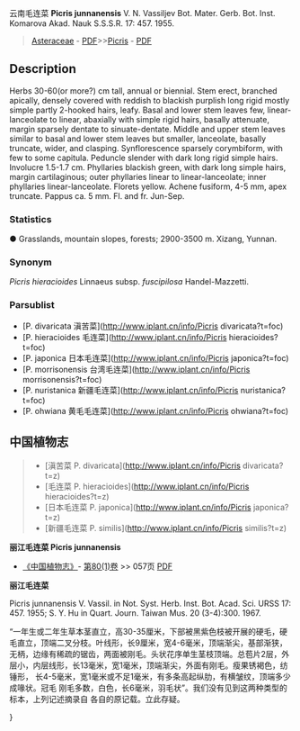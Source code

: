 云南毛连菜 **Picris junnanensis** V. N. Vassiljev Bot. Mater. Gerb. Bot. Inst. Komarova Akad. Nauk S.S.S.R. 17: 457. 1955.

> [Asteraceae](http://www.iplant.cn/info/Asteraceae?t=foc) - [PDF](http://www.iplant.cn/foc/pdf/Asteraceae.pdf)>>[Picris](http://www.iplant.cn/info/Picris?t=foc) - [PDF](http://www.iplant.cn/foc/pdf/Picris.pdf)

## Description

Herbs 30-60(or more?) cm tall, annual or biennial. Stem erect, branched apically, densely covered with reddish to blackish purplish long rigid mostly simple partly 2-hooked hairs, leafy. Basal and lower stem leaves few, linear-lanceolate to linear, abaxially with simple rigid hairs, basally attenuate, margin sparsely dentate to sinuate-dentate. Middle and upper stem leaves similar to basal and lower stem leaves but smaller, lanceolate, basally truncate, wider, and clasping. Synflorescence sparsely corymbiform, with few to some capitula. Peduncle slender with dark long rigid simple hairs. Involucre 1.5-1.7 cm. Phyllaries blackish green, with dark long simple hairs, margin cartilaginous; outer phyllaries linear to linear-lanceolate; inner phyllaries linear-lanceolate. Florets yellow. Achene fusiform, 4-5 mm, apex truncate. Pappus ca. 5 mm. Fl. and fr. Jun-Sep.

### Statistics
● Grasslands, mountain slopes, forests; 2900-3500 m. Xizang, Yunnan.

### Synonym
*Picris hieracioides* Linnaeus subsp. *fuscipilosa* Handel-Mazzetti.

### Parsublist

* [P.  divaricata  滇苦菜](http://www.iplant.cn/info/Picris divaricata?t=foc)
* [P.  hieracioides  毛连菜](http://www.iplant.cn/info/Picris hieracioides?t=foc)
* [P.  japonica  日本毛连菜](http://www.iplant.cn/info/Picris japonica?t=foc)
* [P.  morrisonensis  台湾毛连菜](http://www.iplant.cn/info/Picris morrisonensis?t=foc)
* [P.  nuristanica  新疆毛连菜](http://www.iplant.cn/info/Picris nuristanica?t=foc)
* [P.  ohwiana  黄毛毛连菜](http://www.iplant.cn/info/Picris ohwiana?t=foc)

## 中国植物志

> * [滇苦菜  P.  divaricata](http://www.iplant.cn/info/Picris divaricata?t=z)
> * [毛连菜  P.  hieracioides](http://www.iplant.cn/info/Picris hieracioides?t=z)
> * [日本毛连菜  P.  japonica](http://www.iplant.cn/info/Picris japonica?t=z)
> * [新疆毛连菜  P.  similis](http://www.iplant.cn/info/Picris similis?t=z)

**丽江毛连菜 Picris junnanensis**

* [《中国植物志》](http://www.iplant.cn/frps)- [第80(1)卷](http://www.iplant.cn/frps/vol/80(1)) >> 057页 [PDF](http://www.iplant.cn/frps/pdf/80(1)/057.pdf)

**丽江毛连菜**

Picris junnanensis V. Vassil. in Not. Syst. Herb. Inst. Bot. Acad. Sci. URSS 17: 457. 1955; S. Y. Hu in Quart. Journ. Taiwan Mus. 20 (3-4):300. 1967.

“一年生或二年生草本茎直立，高30-35厘米，下部被黑紫色枝被开展的硬毛，硬毛直立，顶端二叉分枝。叶线形，长9厘米，宽4-6毫米，顶端渐尖，基部渐狭，无柄，边缘有稀疏的锯齿，两面被刚毛。头状花序单生茎枝顶端。总苞片2层，外层小，内层线形，长13毫米，宽1毫米，顶端渐尖，外面有刚毛。瘦果锈褐色，纺锤形， 长4-5毫米，宽1毫米或不足1毫米，有多条高起纵肋，有横皱纹，顶端多少成喙状。冠毛 刚毛多数，白色，长6毫米，羽毛状”。我们没有见到这两种类型的标本，上列记述摘录自 各自的原记载。立此存疑。

}